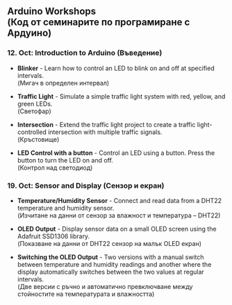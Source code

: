 ## Arduino Workshops <br> (Код от семинарите по програмиране с Ардуино)
### 12. Oct: Introduction to Arduino (Въведение)

* **Blinker** - Learn how to control an LED to blink on and off at specified intervals. <br> (Мигач в определен интервал)

* **Traffic Light** - Simulate a simple traffic light system with red, yellow, and green LEDs. <br> (Светофар)

* **Intersection** - Extend the traffic light project to create a traffic light-controlled intersection with multiple traffic signals. <br> (Кръстовище)

* **LED Control with a button** - Control an LED using a button. Press the button to turn the LED on and off. <br> (Контрол над светодиод)
### 19. Oct: Sensor and Display (Сензор и екран)

* **Temperature/Humidity Sensor** - Connect and read data from a DHT22 temperature and humidity sensor. <br> (Изчитане на данни от сензор за влажност и температура – DHT22)

* **OLED Output** - Display sensor data on a small OLED screen using the Adafruit SSD1306 library. <br> (Показване на данни от DHT22 сензор на малък OLED екран)

* **Switching the OLED Output** - Two versions with a manual switch between temperature and humidity readings and another where the display automatically switches between the two values at regular intervals. <br> (Две версии с ръчно и автоматично превключване между стойностите на температурата и влажността)
